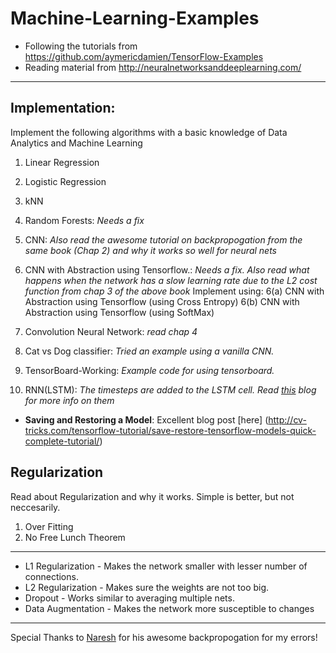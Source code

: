 # Machine-Learning-Examples

- Following the tutorials from https://github.com/aymericdamien/TensorFlow-Examples
- Reading material from http://neuralnetworksanddeeplearning.com/

---
## Implementation:
Implement the following algorithms with a basic knowledge of Data Analytics and Machine Learning

1. Linear Regression
2. Logistic Regression
3. kNN
4. Random Forests: _Needs a fix_
5. CNN: _Also read the awesome tutorial on backpropogation from the same book (Chap 2) and why it works so well for neural nets_
6. CNN with Abstraction using Tensorflow.: _Needs a fix. Also read what happens when the network has a slow learning rate due to the L2 cost function from chap 3 of the above book_ Implement using: 
6(a) CNN with Abstraction using Tensorflow (using Cross Entropy)
6(b) CNN with Abstraction using Tensorflow (using SoftMax)

7. Convolution Neural Network: _read chap 4_

8. Cat vs Dog classifier: _Tried an example using a vanilla CNN._

9. TensorBoard-Working: _Example code for using tensorboard._

10. RNN(LSTM): _The timesteps are added to the LSTM cell. Read [this](http://colah.github.io/posts/2015-08-Understanding-LSTMs/) blog for more info on them_

- **Saving and Restoring a Model**: Excellent blog post [here] (http://cv-tricks.com/tensorflow-tutorial/save-restore-tensorflow-models-quick-complete-tutorial/)

## Regularization
Read about Regularization and why it works. Simple is better, but not neccesarily.

1. Over Fitting
2. No Free Lunch Theorem
---
- L1 Regularization - Makes the network smaller with lesser number of connections.
- L2 Regularization - Makes sure the weights are not too big.
- Dropout - Works similar to averaging multiple nets.
- Data Augmentation - Makes the network more susceptible to changes

-----------------------------------------------------------------------------------------------------------------------------------------

Special Thanks to [Naresh](https://naresh1318.github.io/) for his awesome backpropogation for my errors!
